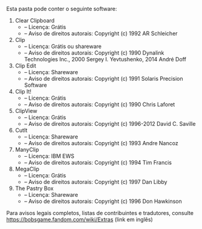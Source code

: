 ﻿Esta pasta pode conter o seguinte software:

1. Clear Clipboard
   - – Licença: Grátis
   - – Aviso de direitos autorais: Copyright (c) 1992 AR Schleicher
2. Clip
   - – Licença: Grátis ou shareware
   - – Aviso de direitos autorais: Copyright (c) 1990 Dynalink Technologies Inc., 2000 Sergey I. Yevtushenko, 2014 André Doff
3. Clip Edit
   - – Licença: Shareware
   - – Aviso de direitos autorais: Copyright (c) 1991 Solaris Precision Software
4. Clip It!
   - – Licença: Grátis
   - – Aviso de direitos autorais: Copyright (c) 1990 Chris Laforet
5. ClipView
   - – Licença: Grátis
   - – Aviso de direitos autorais: Copyright (c) 1996-2012 David C. Saville
6. CutIt
   - – Licença: Shareware
   - – Aviso de direitos autorais: Copyright (c) 1993 Andre Nancoz
7. ManyClip
   - – Licença: IBM EWS
   - – Aviso de direitos autorais: Copyright (c) 1994 Tim Francis
8. MegaClip
   - – Licença: Grátis
   - – Aviso de direitos autorais: Copyright (c) 1997 Dan Libby
9. The Pastry Box
   - – Licença: Shareware
   - – Aviso de direitos autorais: Copyright (c) 1996 Don Hawkinson

Para avisos legais completos, listas de contribuintes e tradutores, consulte https://bobsgame.fandom.com/wiki/Extras (link em inglês)
